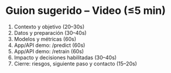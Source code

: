# Guion sugerido – Video (≤5 min)

1) Contexto y objetivo (20–30s)
2) Datos y preparación (30–40s)
3) Modelos y métricas (60s)
4) App/API demo: /predict (60s)
5) App/API demo: /retrain (60s)
6) Impacto y decisiones habilitadas (30–40s)
7) Cierre: riesgos, siguiente paso y contacto (15–20s)
